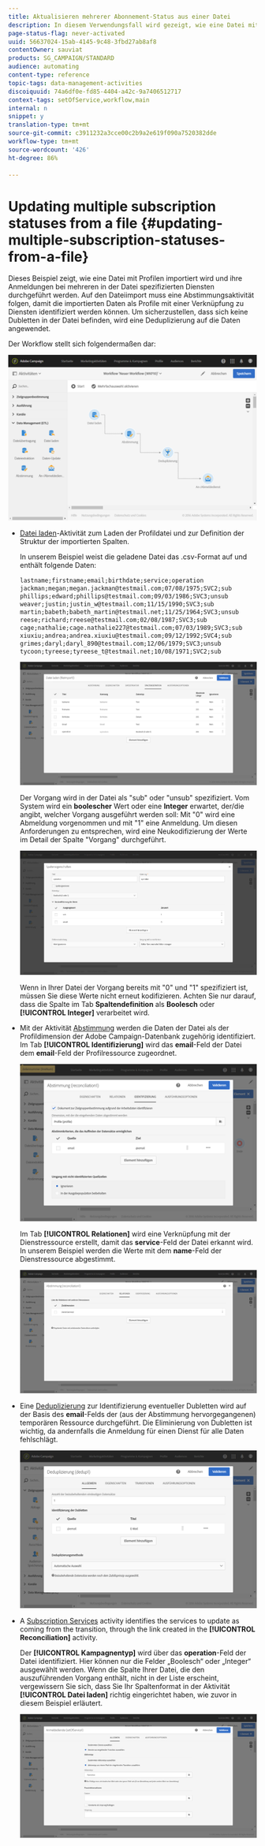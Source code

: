 ```yaml
---
title: Aktualisieren mehrerer Abonnement-Status aus einer Datei
description: In diesem Verwendungsfall wird gezeigt, wie eine Datei mit Profilen importiert und ihr Abonnement auf verschiedene in der Datei angegebene Dienste aktualisiert wird.
page-status-flag: never-activated
uuid: 56637024-15ab-4145-9c48-3fbd27ab8af8
contentOwner: sauviat
products: SG_CAMPAIGN/STANDARD
audience: automating
content-type: reference
topic-tags: data-management-activities
discoiquuid: 74a6df0e-fd85-4404-a42c-9a7406512717
context-tags: setOfService,workflow,main
internal: n
snippet: y
translation-type: tm+mt
source-git-commit: c3911232a3cce00c2b9a2e619f090a7520382dde
workflow-type: tm+mt
source-wordcount: '426'
ht-degree: 86%

---
```



# Updating multiple subscription statuses from a file {#updating-multiple-subscription-statuses-from-a-file}

Dieses Beispiel zeigt, wie eine Datei mit Profilen importiert wird und ihre Anmeldungen bei mehreren in der Datei spezifizierten Diensten durchgeführt werden. Auf den Dateiimport muss eine Abstimmungsaktivität folgen, damit die importierten Daten als Profile mit einer Verknüpfung zu Diensten identifiziert werden können. Um sicherzustellen, dass sich keine Dubletten in der Datei befinden, wird eine Deduplizierung auf die Daten angewendet.

Der Workflow stellt sich folgendermaßen dar:

![](assets/subscription_activity_example1.png)

* [Datei laden](../../automating/using/load-file.md)-Aktivität zum Laden der Profildatei und zur Definition der Struktur der importierten Spalten.

   In unserem Beispiel weist die geladene Datei das .csv-Format auf und enthält folgende Daten:

   ```
   lastname;firstname;email;birthdate;service;operation
   jackman;megan;megan.jackman@testmail.com;07/08/1975;SVC2;sub
   phillips;edward;phillips@testmail.com;09/03/1986;SVC3;unsub
   weaver;justin;justin_w@testmail.com;11/15/1990;SVC3;sub
   martin;babeth;babeth_martin@testmail.net;11/25/1964;SVC3;unsub
   reese;richard;rreese@testmail.com;02/08/1987;SVC3;sub
   cage;nathalie;cage.nathalie227@testmail.com;07/03/1989;SVC3;sub
   xiuxiu;andrea;andrea.xiuxiu@testmail.com;09/12/1992;SVC4;sub
   grimes;daryl;daryl_890@testmail.com;12/06/1979;SVC3;unsub
   tycoon;tyreese;tyreese_t@testmail.net;10/08/1971;SVC2;sub
   ```

   ![](assets/subscription_example_load_file.png)

   Der Vorgang wird in der Datei als &quot;sub&quot; oder &quot;unsub&quot; spezifiziert. Vom System wird ein **boolescher** Wert oder eine **Integer** erwartet, der/die angibt, welcher Vorgang ausgeführt werden soll: Mit &quot;0&quot; wird eine Abmeldung vorgenommen und mit &quot;1&quot; eine Anmeldung. Um diesen Anforderungen zu entsprechen, wird eine Neukodifizierung der Werte im Detail der Spalte &quot;Vorgang&quot; durchgeführt.

   ![](assets/subscription_example_remapping.png)

   Wenn in Ihrer Datei der Vorgang bereits mit &quot;0&quot; und &quot;1&quot; spezifiziert ist, müssen Sie diese Werte nicht erneut kodifizieren. Achten Sie nur darauf, dass die Spalte im Tab **Spaltendefinition** als **Boolesch** oder **[!UICONTROL Integer]** verarbeitet wird.

* Mit der Aktivität [Abstimmung](../../automating/using/reconciliation.md) werden die Daten der Datei als der Profildimension der Adobe Campaign-Datenbank zugehörig identifiziert. Im Tab **[!UICONTROL Identifizierung]** wird das **email**-Feld der Datei dem **email**-Feld der Profilressource zugeordnet.

   ![](assets/subscription_activity_example3.png)

   Im Tab **[!UICONTROL Relationen]** wird eine Verknüpfung mit der Dienstressource erstellt, damit das **service**-Feld der Datei erkannt wird. In unserem Beispiel werden die Werte mit dem **name**-Feld der Dienstressource abgestimmt.

   ![](assets/subscription_example_service_relation.png)

* Eine [Deduplizierung](../../automating/using/deduplication.md) zur Identifizierung eventueller Dubletten wird auf der Basis des **email**-Felds der (aus der Abstimmung hervorgegangenen) temporären Ressource durchgeführt. Die Eliminierung von Dubletten ist wichtig, da andernfalls die Anmeldung für einen Dienst für alle Daten fehlschlägt.

   ![](assets/subscription_activity_example5.png)

* A [Subscription Services](../../automating/using/subscription-services.md) activity identifies the services to update as coming from the transition, through the link created in the **[!UICONTROL Reconciliation]** activity.

   Der **[!UICONTROL Kampagnentyp]** wird über das **operation**-Feld der Datei identifiziert. Hier können nur die Felder „Boolesch“ oder „Integer“ ausgewählt werden. Wenn die Spalte Ihrer Datei, die den auszuführenden Vorgang enthält, nicht in der Liste erscheint, vergewissern Sie sich, dass Sie Ihr Spaltenformat in der Aktivität **[!UICONTROL Datei laden]** richtig eingerichtet haben, wie zuvor in diesem Beispiel erläutert.

   ![](assets/subscription_activity_example_from_file.png)
